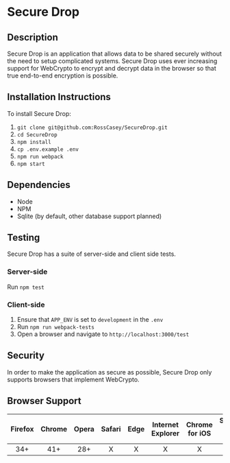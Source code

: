 # Secure Drop

## Description
Secure Drop is an application that allows data to be shared securely without the need to setup complicated systems.
Secure Drop uses ever increasing support for WebCrypto to encrypt and decrypt data in the browser so that true end-to-end
encryption is possible.

## Installation Instructions
To install Secure Drop:
1. `git clone git@github.com:RossCasey/SecureDrop.git`
2. `cd SecureDrop`
3. `npm install`
4. `cp .env.example .env`
5. `npm run webpack`
6. `npm start`

## Dependencies
* Node
* NPM
* Sqlite (by default, other database support planned)

## Testing
Secure Drop has a suite of server-side and client side tests.
### Server-side
Run `npm test`
### Client-side
1. Ensure that `APP_ENV` is set to `development` in the `.env`
2. Run `npm run webpack-tests`
3. Open a browser and navigate to `http://localhost:3000/test`

## Security
In order to make the application as secure as possible, Secure Drop only supports browsers that implement WebCrypto.

## Browser Support
| Firefox | Chrome | Opera | Safari | Edge | Internet Explorer | Chrome for iOS | Safari for iOS | Firefox for iOS | Chrome for Android |
|:-------:|:------:|:-----:|:------:|:----:|:-----------------:|:--------------:|:--------------:|:---------------:|:------------------:|
| 34+ | 41+ | 28+ | X | X | X | X | X | X | 58+ |
